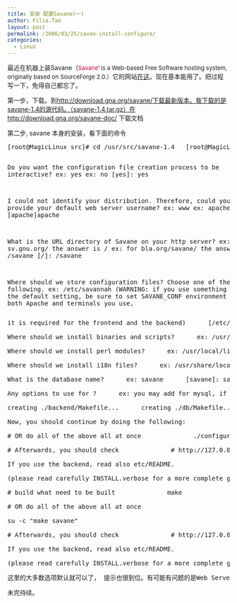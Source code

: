 ```yaml
---
title: 安装 配置Savane(一)
author: Filia.Tao
layout: post
permalink: /2006/03/25/saven-install-configure/
categories:
  - Linux
---
```

最近在机器上装Savane（<font size="-1"><font color="#cc0033">Savane</font>&#8216; is a Web-based Free Software hosting system, originally based on SourceForge 2.0.）</font>它的网站[在这][1]。现在基本能用了。把过程写一下，免得自己都忘了。

第一步，下载。到<font face="#mce_temp_font#">http://download.gna.org/savane/下载最新版本。我下载的是savane-1.4的源代码。（savane-1.4.tar.gz）在http://download.gna.org/savane-doc/ </font><font face="#mce_temp_font#">下载文档</font>

第二步, savane 本身的安装，看下面的命令

<div>
  <pre>[root@MagicLinux src]# cd /usr/src/savane-1.4   [root@MagicLinux savane-1.4]# ./configure      checking for which... yes (GNU)      checking for make... yes      checking for bash... yes      checking for perl... yes      checking for sed... yes      checking for find... yes      checking for gettext... yes      checking for mysql... yes      checking for mailman... no      checking for automake... yes      checking for autoconf... yes      checking for makeinfo... yes      checking for gzip... yes      checking for GNU/Linux distribution... unable to guess

Do you want the configuration file creation process to be interactive?      ex: yes      ex: no      [yes]: yes

I could not identify your distribution.      Therefore, could you please provide your      default web server username?      ex: www      ex: apache      [apache]apache

What is the URL directory of Savane on your http server?      ex: for sv.gnu.org/ the answer is /      ex: for bla.org/savane/ the answer is /savane      [/]: /savane

Where should we store configuration files?      Choose one of the following.      ex: /etc/savannah      (WARNING: if you use something else than the default setting,       be sure to set SAVANE_CONF environment variable in both Apache and terminals you use,</pre>
  
  <pre>it is required for the frontend and the backend)      [/etc/savannah]:

Where should we install binaries and scripts?      ex: /usr/bin      ex: /usr/local/bin      [/usr/local/bin]:

Where should we install perl modules?      ex: /usr/local/lib/site_perl      [/usr/local/lib/site_perl]:

Where should we install i18n files?      ex: /usr/share/locale      ex: /usr/local/share/locale      [/usr/share/locale]:

What is the database name?      ex: savane      [savane]: savane

Any options to use for ?      ex: you may add for mysql, if you do not have a ~/.my.cnf      something like -u user -p      (never include password in clear text here)      options:

creating ./backend/Makefile...      creating ./db/Makefile...      creating ./doc/devel/Makefile...      creating ./doc/Makefile...      creating ./etc/Makefile...      creating ./frontend/php/images/Makefile...      creating ./frontend/php/css/Makefile...      creating ./lib/Makefile...      creating ./Makefile...      creating ./po/Makefile...

Now, you should continue by doing the following:              ./configure              # build what need to be built              make              # log as superuser              su              # create the database              make database              # create the configuration file              make conf              # install the backend scripts and the translation files              make install

# OR do all of the above all at once              ./configure              su -c "make savane"

# Afterwards, you should check              # http://127.0.0.1/pathtosavane/testconfig.php

If you use the backend, read also etc/README.

(please read carefully INSTALL.verbose for a more complete guide)

# build what need to be built              make              # log as superuser              su              # create the database              make database              # create the configuration file              make conf              # install the backend scripts and the translation files              make install

# OR do all of the above all at once

su -c "make savane"

# Afterwards, you should check              # http://127.0.0.1/pathtosavane/testconfig.php

If you use the backend, read also etc/README.

(please read carefully INSTALL.verbose for a more complete guide)</pre>
</div>

<pre>这里的大多数选项默认就可以了， 提示也很到位。有可能有问题的是Web Server UserName, 可以查看apache 的httpd.conf的user项。 database name可以随便选，因为你还没有建立嘛. 数据库的附加选项，你如果有root密码有-u root -p 就可以了。（我是偷懒，没设密码.)</pre>

<pre>未完待续。</pre>

 [1]: https://gna.org/projects/savane/https://gna.org/projects/savane/